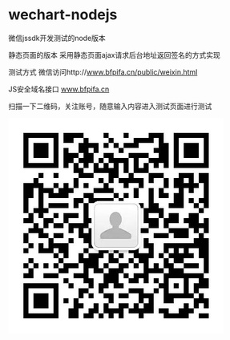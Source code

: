 # wechart-nodejs
微信jssdk开发测试的node版本

静态页面的版本  采用静态页面ajax请求后台地址返回签名的方式实现

测试方式  微信访问http://www.bfpifa.cn/public/weixin.html  

JS安全域名接口   www.bfpifa.cn

扫描一下二维码，关注账号，随意输入内容进入测试页面进行测试

![image](https://github.com/mxshuai/wechart-nodejs/blob/master/public/images/erweima.jpg)
